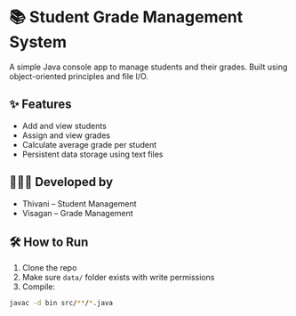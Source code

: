 # 📚 Student Grade Management System

A simple Java console app to manage students and their grades. Built using object-oriented principles and file I/O.

## ✨ Features
- Add and view students
- Assign and view grades
- Calculate average grade per student
- Persistent data storage using text files

## 🧑‍🤝‍🧑 Developed by
- Thivani – Student Management
- Visagan – Grade Management

## 🛠️ How to Run
1. Clone the repo
2. Make sure `data/` folder exists with write permissions
3. Compile:
```bash
javac -d bin src/**/*.java
